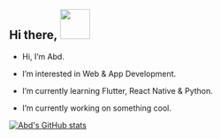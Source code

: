  ## Hi there, <a href="https://www.gautamkrishnar.com/"><img src="https://distok.top/stickers/754103543786504244/754108890559283200.gif" width="54px"></a> 

- Hi, I’m Abd.

- I’m interested in Web & App Development.
 
- I’m currently learning Flutter, React Native & Python.

- I’m currently working on something cool.

[![Abd's GitHub stats](https://github-readme-stats.vercel.app/api?username=abd-ar)](https://github.com/anuraghazra/github-readme-stats)
